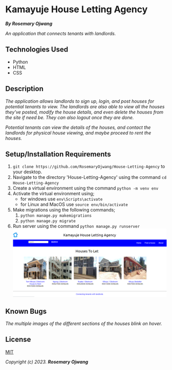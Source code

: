# Kamayuje House Letting Agency

_**By Rosemary Ojwang**_

*An application that connects tenants with landlords.*

## Technologies Used
* Python
* HTML
* CSS

## Description
*The application allows landlords to sign up, login, and post houses for potential tenants to view. The landlords are also able to view all the houses they've posted, modify the house details, and even delete the houses from the site if need be. They can also logout once they are done.*

*Potential tenants can view the details of the houses, and contact the landlords for physical house viewing, and maybe proceed to rent the houses.*  

## Setup/Installation Requirements
1. `git clone https://github.com/RosemaryOjwang/House-Letting-Agency` to your desktop.
2. Navigate to the directory 'House-Letting-Agency' using the command `cd House-Letting-Agency`
3. Create a virtual environment using the command `python -m venv env`
4. Activate the virtual environment using;
    * for windows use `env\Scripts\activate`
    * for Linux and MacOS use `source env/bin/activate`
5. Make migrations using the following commands;
    1. `python manage.py makemigrations`
    2. `python manage.py migrate`
6. Run server using the command `python manage.py runserver`
![Home_Page](media/img/App_Screenshot.png)


## Known Bugs
*The multiple images of the different sections of the houses blink on hover.*

## License
[MIT](https://opensource.org/license/mit/)

_Copyright (c) 2023._ _**Rosemary Ojwang**_

